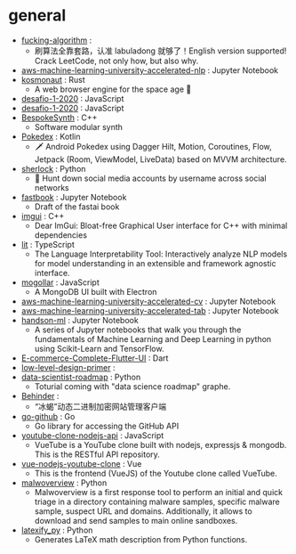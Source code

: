 # general
- [fucking-algorithm](https://github.com/labuladong/fucking-algorithm) : 
  - 刷算法全靠套路，认准 labuladong 就够了！English version supported! Crack LeetCode, not only how, but also why.
- [aws-machine-learning-university-accelerated-nlp](https://github.com/aws-samples/aws-machine-learning-university-accelerated-nlp) : Jupyter Notebook
- [kosmonaut](https://github.com/twilco/kosmonaut) : Rust
  - A web browser engine for the space age 🚀
- [desafio-1-2020](https://github.com/maratonadev-la/desafio-1-2020) : JavaScript
- [desafio-1-2020](https://github.com/maratonadev-br/desafio-1-2020) : JavaScript
- [BespokeSynth](https://github.com/awwbees/BespokeSynth) : C++
  - Software modular synth
- [Pokedex](https://github.com/skydoves/Pokedex) : Kotlin
  - 🗡️ Android Pokedex using Dagger Hilt, Motion, Coroutines, Flow, Jetpack (Room, ViewModel, LiveData) based on MVVM architecture.
- [sherlock](https://github.com/sherlock-project/sherlock) : Python
  - 🔎 Hunt down social media accounts by username across social networks
- [fastbook](https://github.com/fastai/fastbook) : Jupyter Notebook
  - Draft of the fastai book
- [imgui](https://github.com/ocornut/imgui) : C++
  - Dear ImGui: Bloat-free Graphical User interface for C++ with minimal dependencies
- [lit](https://github.com/PAIR-code/lit) : TypeScript
  - The Language Interpretability Tool: Interactively analyze NLP models for model understanding in an extensible and framework agnostic interface.
- [mogollar](https://github.com/dashersw/mogollar) : JavaScript
  - A MongoDB UI built with Electron
- [aws-machine-learning-university-accelerated-cv](https://github.com/aws-samples/aws-machine-learning-university-accelerated-cv) : Jupyter Notebook
- [aws-machine-learning-university-accelerated-tab](https://github.com/aws-samples/aws-machine-learning-university-accelerated-tab) : Jupyter Notebook
- [handson-ml](https://github.com/ageron/handson-ml) : Jupyter Notebook
  - A series of Jupyter notebooks that walk you through the fundamentals of Machine Learning and Deep Learning in python using Scikit-Learn and TensorFlow.
- [E-commerce-Complete-Flutter-UI](https://github.com/abuanwar072/E-commerce-Complete-Flutter-UI) : Dart
- [low-level-design-primer](https://github.com/prasadgujar/low-level-design-primer) : 
- [data-scientist-roadmap](https://github.com/MrMimic/data-scientist-roadmap) : Python
  - Toturial coming with "data science roadmap" graphe.
- [Behinder](https://github.com/rebeyond/Behinder) : 
  - “冰蝎”动态二进制加密网站管理客户端
- [go-github](https://github.com/google/go-github) : Go
  - Go library for accessing the GitHub API
- [youtube-clone-nodejs-api](https://github.com/techreagan/youtube-clone-nodejs-api) : JavaScript
  - VueTube is a YouTube clone built with nodejs, expressjs & mongodb. This is the RESTful API repository.
- [vue-nodejs-youtube-clone](https://github.com/techreagan/vue-nodejs-youtube-clone) : Vue
  - This is the frontend (VueJS) of the Youtube clone called VueTube.
- [malwoverview](https://github.com/alexandreborges/malwoverview) : Python
  - Malwoverview is a first response tool to perform an initial and quick triage in a directory containing malware samples, specific malware sample, suspect URL and domains. Additionally, it allows to download and send samples to main online sandboxes.
- [latexify_py](https://github.com/odashi/latexify_py) : Python
  - Generates LaTeX math description from Python functions.
